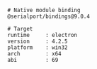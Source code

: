     # Native module binding
    @serialport/bindings@9.0.4

    # Target
    runtime     : electron
    version     : 4.2.5
    platform    : win32
    arch        : x64
    abi         : 69
